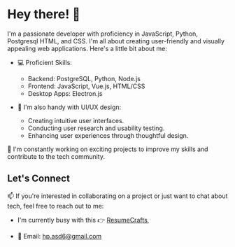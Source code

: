 # Hey there! 👋

I'm a passionate developer with proficiency in JavaScript, Python, Postgresql HTML, and CSS. I'm all about creating user-friendly and visually appealing web applications. 
Here's a little bit about me:


- 💻 Proficient Skills:
  - Backend: PostgreSQL, Python, Node.js
  - Frontend: JavaScript, Vue.js, HTML/CSS
  - Desktop Apps: Electron.js
  
- 🎨 I'm also handy with UI/UX design:
  - Creating intuitive user interfaces.
  - Conducting user research and usability testing.
  - Enhancing user experiences through thoughtful design.

🚀 I'm constantly working on exciting projects to improve my skills and contribute to the tech community.

## Let's Connect

📫 If you're interested in collaborating on a project or just want to chat about tech, feel free to reach out to me:
  - I'm currently busy with this 👉 [ResumeCrafts](https://github.com/themba-asd/pedibase-frontend),

- 📧 Email: [hp.asd6@gmail.com](mailto:hp.asd6@gmail.com)
